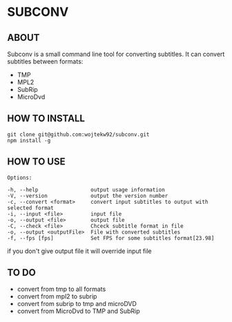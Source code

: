 SUBCONV
=======

ABOUT
-----
Subconv is a small command line tool for converting subtitles.
It can convert subtitles between formats:
* TMP
* MPL2
* SubRip
* MicroDvd

HOW TO INSTALL
--------------
```
git clone git@github.com:wojtekw92/subconv.git
npm install -g
```

HOW TO USE
----------

```
Options:

-h, --help                 output usage information
-V, --version              output the version number
-c, --convert <format>     convert input subtitles to output with selected format
-i, --input <file>         input file
-o, --output <file>        output file
-C, --check <file>         Chceck subtitle format in file
-o, --output <outputFile>  File with converted subtitles
-f, --fps [fps]            Set FPS for some subtitles format[23.98]
```

if you don't give output file it will override input file


TO DO
-----

* convert from tmp to all formats
* convert from mpl2 to subrip
* convert from subrip to tmp and microDVD
* convert from MicroDvd to TMP and SubRip
